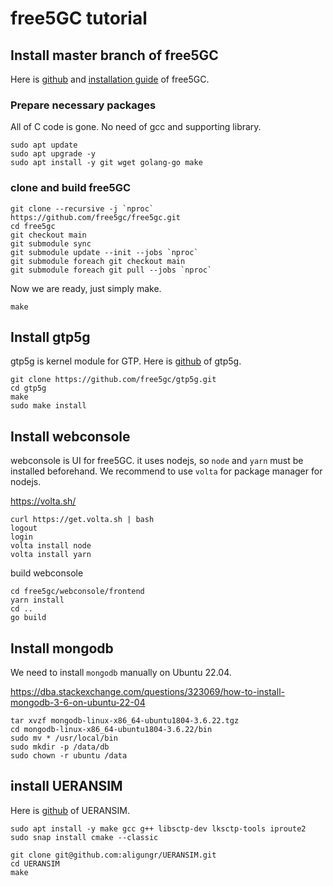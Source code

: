 # free5GC tutorial

## Install master branch of free5GC

Here is [github](https://github.com/free5gc/free5gc) and [installation guide](https://github.com/free5gc/free5gc/wiki/Installation) of free5GC.

### Prepare necessary packages

All of C code is gone. No need of gcc and supporting library.

``` shell
sudo apt update
sudo apt upgrade -y
sudo apt install -y git wget golang-go make
```

### clone and build free5GC

``` shell
git clone --recursive -j `nproc` https://github.com/free5gc/free5gc.git
cd free5gc
git checkout main
git submodule sync
git submodule update --init --jobs `nproc`
git submodule foreach git checkout main
git submodule foreach git pull --jobs `nproc`

```

Now we are ready, just simply make.

``` shell
make
```

## Install gtp5g

gtp5g is kernel module for GTP.  Here is [github](https://github.com/free5gc/gtp5g) of gtp5g.

``` shell
git clone https://github.com/free5gc/gtp5g.git
cd gtp5g
make
sudo make install
```

## Install webconsole

webconsole is UI for free5GC. it uses nodejs, so `node` and `yarn` must be
installed beforehand. We recommend to use `volta` for package manager for
nodejs.

https://volta.sh/

``` shell
curl https://get.volta.sh | bash
logout
login
volta install node
volta install yarn
```

build webconsole

``` shell
cd free5gc/webconsole/frontend
yarn install
cd ..
go build
```

## Install mongodb

We need to install `mongodb` manually on Ubuntu 22.04.

https://dba.stackexchange.com/questions/323069/how-to-install-mongodb-3-6-on-ubuntu-22-04

``` shell
tar xvzf mongodb-linux-x86_64-ubuntu1804-3.6.22.tgz
cd mongodb-linux-x86_64-ubuntu1804-3.6.22/bin
sudo mv * /usr/local/bin
sudo mkdir -p /data/db
sudo chown -r ubuntu /data
```

## install UERANSIM

Here is [github](https://github.com/aligungr/UERANSIM) of UERANSIM.

``` shell
sudo apt install -y make gcc g++ libsctp-dev lksctp-tools iproute2
sudo snap install cmake --classic

git clone git@github.com:aligungr/UERANSIM.git
cd UERANSIM
make
```

